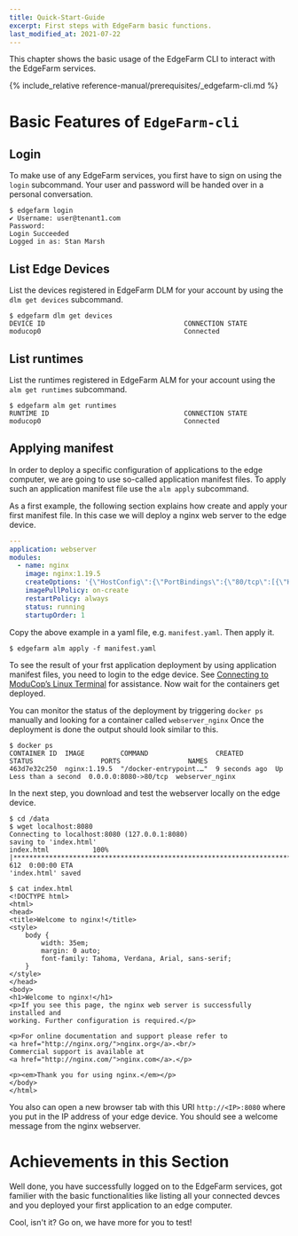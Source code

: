 ```yaml
---
title: Quick-Start-Guide
excerpt: First steps with EdgeFarm basic functions.
last_modified_at: 2021-07-22
---
```


This chapter shows the basic usage of the EdgeFarm CLI to interact with the EdgeFarm services.

{% include_relative reference-manual/prerequisites/_edgefarm-cli.md %}

# Basic Features of `EdgeFarm-cli`

## Login

To make use of any EdgeFarm services, you first have to sign on using the `login` subcommand. Your user and password will be handed over in a personal conversation.

```console
$ edgefarm login
✔ Username: user@tenant1.com
Password:
Login Succeeded
Logged in as: Stan Marsh
```

## List Edge Devices

List the devices registered in EdgeFarm DLM for your account by using the `dlm get devices` subcommand.

```console
$ edgefarm dlm get devices
DEVICE ID                               	CONNECTION STATE
moducop0                                	Connected
```

## List runtimes

List the runtimes registered in EdgeFarm ALM for your account using the `alm get runtimes` subcommand.

```console
$ edgefarm alm get runtimes
RUNTIME ID                               	CONNECTION STATE
moducop0                                	Connected
```

## Applying manifest

In order to deploy a specific configuration of applications to the edge computer, we are going to use so-called application manifest files. To apply such an application manifest file use the `alm apply` subcommand.

As a first example, the following section explains how create and apply your first manifest file. In this case we will deploy a nginx web server to the edge device.

```yaml
---
application: webserver
modules:
  - name: nginx
    image: nginx:1.19.5
    createOptions: '{\"HostConfig\":{\"PortBindings\":{\"80/tcp\":[{\"HostPort\":\"8080\"}]}}}'
    imagePullPolicy: on-create
    restartPolicy: always
    status: running
    startupOrder: 1
```

Copy the above example in a yaml file, e.g. `manifest.yaml`. Then apply it.

```console
$ edgefarm alm apply -f manifest.yaml
```

To see the result of your frst application deployment by using application manifest files, you need to login to the edge device. See [Connecting to ModuCop’s Linux Terminal](/edge-solutions/moducop/quick-start-guide/connect-to-terminal/) for assistance.
Now wait for the containers get deployed.

You can monitor the status of the deployment by triggering `docker ps` manually and looking for a container called `webserver_nginx`
Once the deployment is done the output should look similar to this.

```console
$ docker ps
CONTAINER ID  IMAGE         COMMAND                 CREATED        STATUS                 PORTS                 NAMES
463d7e32c250  nginx:1.19.5  "/docker-entrypoint.…"  9 seconds ago  Up Less than a second  0.0.0.0:8080->80/tcp  webserver_nginx
```

In the next step, you download and test the webserver locally on the edge device.
```console
$ cd /data
$ wget localhost:8080
Connecting to localhost:8080 (127.0.0.1:8080)
saving to 'index.html'
index.html           100% |**********************************************************************************************************************************************|   612  0:00:00 ETA
'index.html' saved

$ cat index.html
<!DOCTYPE html>
<html>
<head>
<title>Welcome to nginx!</title>
<style>
    body {
        width: 35em;
        margin: 0 auto;
        font-family: Tahoma, Verdana, Arial, sans-serif;
    }
</style>
</head>
<body>
<h1>Welcome to nginx!</h1>
<p>If you see this page, the nginx web server is successfully installed and
working. Further configuration is required.</p>

<p>For online documentation and support please refer to
<a href="http://nginx.org/">nginx.org</a>.<br/>
Commercial support is available at
<a href="http://nginx.com/">nginx.com</a>.</p>

<p><em>Thank you for using nginx.</em></p>
</body>
</html>
```

You also can open a new browser tab with this URI `http://<IP>:8080` where you put in the IP address of your edge device. You should see a welcome message from the nginx webserver.

# Achievements in this Section
Well done, you have successfully logged on to the EdgeFarm services, got familier with the basic functionalities like listing all your connected devces and you deployed your first application to an edge computer.

Cool, isn't it? Go on, we have more for you to test!
